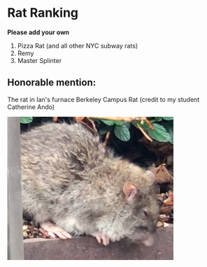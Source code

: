 # Rat Ranking

**Please add your own**

1. Pizza Rat (and all other NYC subway rats)
2. Remy 
3. Master Splinter

## Honorable mention:
The rat in Ian's furnace
Berkeley Campus Rat (credit to my student Catherine Ando)

![Berkeley campus rat](campus_rat.png)
